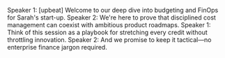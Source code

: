 Speaker 1: [upbeat] Welcome to our deep dive into budgeting and FinOps for Sarah's start-up.
Speaker 2: We're here to prove that disciplined cost management can coexist with ambitious product roadmaps.
Speaker 1: Think of this session as a playbook for stretching every credit without throttling innovation.
Speaker 2: And we promise to keep it tactical—no enterprise finance jargon required.
